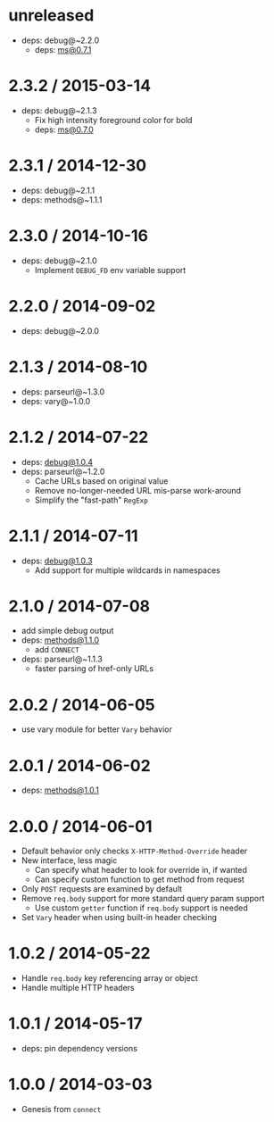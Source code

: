 unreleased
==========

  * deps: debug@~2.2.0
    - deps: ms@0.7.1

2.3.2 / 2015-03-14
==================

  * deps: debug@~2.1.3
    - Fix high intensity foreground color for bold
    - deps: ms@0.7.0

2.3.1 / 2014-12-30
==================

  * deps: debug@~2.1.1
  * deps: methods@~1.1.1

2.3.0 / 2014-10-16
==================

  * deps: debug@~2.1.0
    - Implement `DEBUG_FD` env variable support

2.2.0 / 2014-09-02
==================

  * deps: debug@~2.0.0

2.1.3 / 2014-08-10
==================

  * deps: parseurl@~1.3.0
  * deps: vary@~1.0.0

2.1.2 / 2014-07-22
==================

  * deps: debug@1.0.4
  * deps: parseurl@~1.2.0
    - Cache URLs based on original value
    - Remove no-longer-needed URL mis-parse work-around
    - Simplify the "fast-path" `RegExp`

2.1.1 / 2014-07-11
==================

  * deps: debug@1.0.3
    - Add support for multiple wildcards in namespaces

2.1.0 / 2014-07-08
==================

  * add simple debug output
  * deps: methods@1.1.0
    - add `CONNECT`
  * deps: parseurl@~1.1.3
    - faster parsing of href-only URLs

2.0.2 / 2014-06-05
==================

  * use vary module for better `Vary` behavior

2.0.1 / 2014-06-02
==================

  * deps: methods@1.0.1

2.0.0 / 2014-06-01
==================

  * Default behavior only checks `X-HTTP-Method-Override` header
  * New interface, less magic
    - Can specify what header to look for override in, if wanted
    - Can specify custom function to get method from request
  * Only `POST` requests are examined by default
  * Remove `req.body` support for more standard query param support
    - Use custom `getter` function if `req.body` support is needed
  * Set `Vary` header when using built-in header checking

1.0.2 / 2014-05-22
==================

  * Handle `req.body` key referencing array or object
  * Handle multiple HTTP headers

1.0.1 / 2014-05-17
==================

  * deps: pin dependency versions

1.0.0 / 2014-03-03
==================

  * Genesis from `connect`
